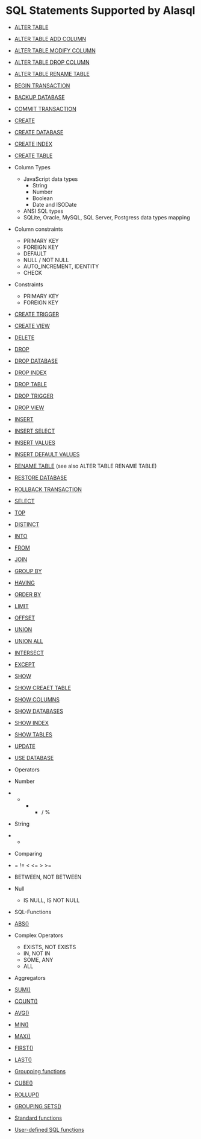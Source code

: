 # SQL Statements Supported by Alasql

* [ALTER TABLE](sql/alter-table.md)
 * [ALTER TABLE ADD COLUMN](sql/add-column.md)
 * [ALTER TABLE MODIFY COLUMN](sql/modify-column.md)
 * [ALTER TABLE DROP COLUMN](sql/drop-column.md)
 * [ALTER TABLE RENAME TABLE](sql/rename-table.md)
* [BEGIN TRANSACTION](sql/begin-transaction.md)
* [BACKUP DATABASE](sql/backup-database.md)
* [COMMIT TRANSACTION](sql/commit-transaction.md)
* [CREATE]()
 * [CREATE DATABASE](sql/create-database.md)
 * [CREATE INDEX](sql/create-index.md)
 * [CREATE TABLE](sql/create-table.md)
  * Column Types
  	* JavaScript data types
  	  * String
  	  * Number
  	  * Boolean
  	  * Date and ISODate
  	* ANSI SQL types
  	* SQLite, Oracle, MySQL, SQL Server, Postgress data types mapping
  * Column constraints
    * PRIMARY KEY
    * FOREIGN KEY
    * DEFAULT
    * NULL / NOT NULL
    * AUTO_INCREMENT, IDENTITY
    * CHECK
  * Constraints
    * PRIMARY KEY
    * FOREIGN KEY
 * [CREATE TRIGGER](create-trigger.md)
 * [CREATE VIEW](sql/create-view.md)
* [DELETE](sql/delete.md)
* [DROP]()
 * [DROP DATABASE](sql/drop-database.md)
 * [DROP INDEX](sql/drop-index.md)
 * [DROP TABLE](sql/drop-table.md)
 * [DROP TRIGGER](sql/drop-trigger.md)
 * [DROP VIEW](sql/drop-view.md)
* [INSERT](sql/insert.md)
 * [INSERT SELECT](sql/insert-select.md)
 * [INSERT VALUES](sql/insert-values.md)
 * [INSERT DEFAULT VALUES](sql/insert-default-values.md) 
* [RENAME TABLE](sql/rename-table.md) (see also ALTER TABLE RENAME TABLE)
* [RESTORE DATABASE](sql/restore-database.md)
* [ROLLBACK TRANSACTION](sql/rollback.md)
* [SELECT](sql/select.md)
 * [TOP](sql/top.md)
 * [DISTINCT](sql/distinct.md)
 * [INTO](sql/into.md)
 * [FROM](sql/from.md)
 * [JOIN](sql/join.md)
 * [GROUP BY](sql/group-by.md)
 * [HAVING](sql/having.md)
 * [ORDER BY](sql/order-by.md)
 * [LIMIT](sql/limit.md)
 * [OFFSET](sql/offset.md)
 * [UNION]()
 * [UNION ALL]()
 * [INTERSECT]()
 * [EXCEPT]()
* [SHOW]()
 * [SHOW CREAET TABLE](sql/show-create-table.md)
 * [SHOW COLUMNS](sql/show-columns.md)
 * [SHOW DATABASES](sql/show-databases.md)
 * [SHOW INDEX](sql/show-index.md)
 * [SHOW TABLES](sql/show-tables.md)
* [UPDATE](sql/update.md)
* [USE DATABASE](sql/use-database.md)

* Operators
 * Number
  * + - * / %
 * String 
  * +
 * Comparing
  * = != < <= > >=
  * BETWEEN, NOT BETWEEN
 * Null
   * IS NULL, IS NOT NULL
* SQL-Functions
 * [ABS()](sql/abs.md)
* Complex Operators
  * EXISTS, NOT EXISTS
  * IN, NOT IN
  * SOME, ANY
  * ALL
* Aggregators
 * [SUM()](sql/sum.md) 
 * [COUNT()](sql/count.md) 
 * [AVG()](sql/avg.md) 
 * [MIN()](sql/min.md) 
 * [MAX()](sql/max.md) 
 * [FIRST()](sql/first.md) 
 * [LAST()](sql/last.md) 
* [Groupping functions](sql/group-by.md)
 * [CUBE()](sql/cube.md)
 * [ROLLUP()](sql/rollup.md)
 * [GROUPING SETS()](sql/grouping-sets.md)
* [Standard functions](sql/functions.md)
* [User-defined SQL functions](sql/user-defined-fn.md)
